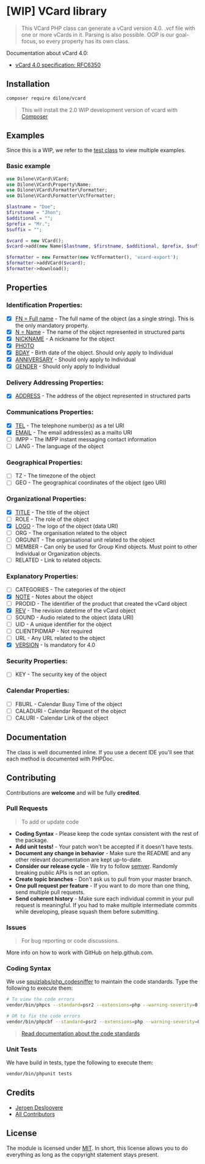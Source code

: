# [WIP] VCard library

> This VCard PHP class can generate a vCard version 4.0. .vcf file with one or more vCards in it. Parsing is also possible. OOP is our goal-focus, so every property has its own class.

Documentation about vCard 4.0:

- [vCard 4.0 specification: RFC6350](https://tools.ietf.org/html/rfc6350)

## Installation

```bash
composer require dilone/vcard
```

> This will install the 2.0 WIP development version of vcard with [Composer](https://getcomposer.org)

## Examples

Since this is a WIP, we refer to the [test class](tests/VCardTest.php) to view multiple examples.

### Basic example

```php
use Dilone\VCard\VCard;
use Dilone\VCard\Property\Name;
use Dilone\VCard\Formatter\Formatter;
use Dilone\VCard\Formatter\VcfFormatter;

$lastname = "Doe";
$firstname = "Jhon";
$additional = "";
$prefix = "Mr.";
$suffix = "";

$vcard = new VCard();
$vcard->add(new Name($lastname, $firstname, $additional, $prefix, $suffix));

$formatter = new Formatter(new VcfFormatter(), 'vcard-export');
$formatter->addVCard($vcard);
$formatter->download();
```

## Properties

### Identification Properties:

- [x] [FN = Full name](./src/Property/FullName.php) - The full name of the object (as a single string). This is the only mandatory property.
- [x] [N = Name](./src/Property/Name.php) - The name of the object represented in structured parts
- [x] [NICKNAME](./src/Property/Nickname.php) - A nickname for the object
- [x] [PHOTO](./src/Property/Photo.php)
- [x] [BDAY](./src/Property/Birthdate.php) - Birth date of the object. Should only apply to Individual
- [x] [ANNIVERSARY](./src/Property/Anniversary.php) - Should only apply to Individual
- [x] [GENDER](./src/Property/Gender.php) - Should only apply to Individual

### Delivery Addressing Properties:

- [x] [ADDRESS](./src/Property/Address.php) - The address of the object represented in structured parts

### Communications Properties:

- [x] [TEL](./src/Property/Telephone.php) - The telephone number(s) as a tel URI
- [x] [EMAIL](./src/Property/Email.php) - The email address(es) as a mailto URI
- [ ] IMPP - The IMPP instant messaging contact information
- [ ] LANG - The language of the object

### Geographical Properties:

- [ ] TZ - The timezone of the object
- [ ] GEO - The geographical coordinates of the object (geo URI)

### Organizational Properties:

- [x] [TITLE](./src/Property/Title.php) - The title of the object
- [ ] ROLE - The role of the object
- [x] [LOGO](./src/Property/Logo.php) - The logo of the object (data URI)
- [ ] ORG - The organisation related to the object
- [ ] ORGUNIT - The organisational unit related to the object
- [ ] MEMBER - Can only be used for Group Kind objects. Must point to other Individual or Organization objects.
- [ ] RELATED - Link to related objects.

### Explanatory Properties:

- [ ] CATEGORIES - The categories of the object
- [x] [NOTE](./src/Property/Note.php) - Notes about the object
- [ ] PRODID - The identifier of the product that created the vCard object
- [x] [REV](./src/Property/Parameter/Revision.php) - The revision datetime of the vCard object
- [ ] SOUND - Audio related to the object (data URI)
- [ ] UID - A unique identifier for the object
- [ ] CLIENTPIDMAP - Not required
- [ ] URL - Any URL related to the object
- [x] [VERSION](./src/Property/Parameter/Version.php) - Is mandatory for 4.0

### Security Properties:

- [ ] KEY - The security key of the object

### Calendar Properties:

- [ ] FBURL - Calendar Busy Time of the object
- [ ] CALADURI - Calendar Request of the object
- [ ] CALURI - Calendar Link of the object

## Documentation

The class is well documented inline. If you use a decent IDE you'll see that each method is documented with PHPDoc.

## Contributing

Contributions are **welcome** and will be fully **credited**.

### Pull Requests

> To add or update code

- **Coding Syntax** - Please keep the code syntax consistent with the rest of the package.
- **Add unit tests!** - Your patch won't be accepted if it doesn't have tests.
- **Document any change in behavior** - Make sure the README and any other relevant documentation are kept up-to-date.
- **Consider our release cycle** - We try to follow [semver](http://semver.org/). Randomly breaking public APIs is not an option.
- **Create topic branches** - Don't ask us to pull from your master branch.
- **One pull request per feature** - If you want to do more than one thing, send multiple pull requests.
- **Send coherent history** - Make sure each individual commit in your pull request is meaningful. If you had to make multiple intermediate commits while developing, please squash them before submitting.

### Issues

> For bug reporting or code discussions.

More info on how to work with GitHub on help.github.com.

### Coding Syntax

We use [squizlabs/php_codesniffer](https://packagist.org/packages/squizlabs/php_codesniffer) to maintain the code standards.
Type the following to execute them:

```bash
# To view the code errors
vendor/bin/phpcs --standard=psr2 --extensions=php --warning-severity=0 --report=full "src"

# OR to fix the code errors
vendor/bin/phpcbf --standard=psr2 --extensions=php --warning-severity=0 --report=full "src"
```

> [Read documentation about the code standards](https://github.com/squizlabs/PHP_CodeSniffer/wiki)

### Unit Tests

We have build in tests, type the following to execute them:

```bash
vendor/bin/phpunit tests
```

## Credits

- [Jeroen Desloovere](https://github.com/JeroenDesloovere)
- [All Contributors](https://github.com/JeroenDesloovere/vcard/contributors)

## License

The module is licensed under [MIT](./LICENSE.md). In short, this license allows you to do everything as long as the copyright statement stays present.
